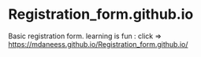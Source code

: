 # Registration_form.github.io

Basic registration form.
learning is fun : click => https://mdaneess.github.io/Registration_form.github.io/
